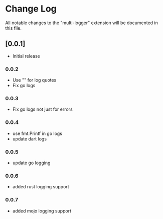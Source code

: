 # Change Log

All notable changes to the "multi-logger" extension will be documented in this file.

## [0.0.1]

- Initial release

### 0.0.2

- Use "" for log quotes
- Fix go logs

### 0.0.3

- Fix go logs not just for errors

### 0.0.4

- use fmt.Printf in go logs
- update dart logs

### 0.0.5

- update go logging

### 0.0.6

- added rust logging support

### 0.0.7

- added mojo logging support
